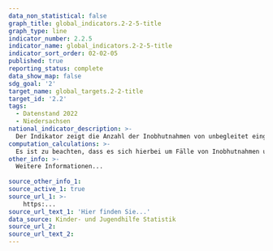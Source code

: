 ```yaml
---
data_non_statistical: false
graph_title: global_indicators.2-2-5-title
graph_type: line
indicator_number: 2.2.5
indicator_name: global_indicators.2-2-5-title
indicator_sort_order: 02-02-05
published: true
reporting_status: complete
data_show_map: false
sdg_goal: '2'
target_name: global_targets.2-2-title
target_id: '2.2'
tags:
  - Datenstand 2022
  - Niedersachsen
national_indicator_description: >-
  Der Indikator zeigt die Anzahl der Inobhutnahmen von unbegleitet eingereisten Kindern und Jugendlichen (§42 SGB VII) differenziert nach Altersgruppen in Niedersachsen. Diese Maßnahme kann sowohl in regulärer als auch in vorläufiger Form erfolgen, um das Wohl eines Kindes oder Jugendlichen zu schützen. Neben der Verteilung über die Altersgruppen wird eine Unterscheidung in vorläufige und reguläre Inobhutnahmen dargestellt.
computation_calculations: >-
  Es ist zu beachten, dass es sich hierbei um Fälle von Inobhutnahmen und nicht um einzelne Personen handelt.
other_info: >-
  Weitere Informationen...
  
source_other_info_1:  
source_active_1: true
source_url_1: >-
    https:...
source_url_text_1: 'Hier finden Sie...'
data_source: Kinder- und Jugendhilfe Statistik
source_url_2: 
source_url_text_2: 
---
```

